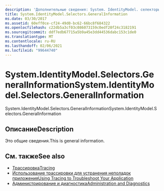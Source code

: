 ```yaml
---
description: 'Дополнительные сведения: System. IdentityModel. селекторы. Женералинформатион'
title: System.IdentityModel.Selectors.GeneralInformation
ms.date: 03/30/2017
ms.assetid: 60eff0ce-cf24-49d0-bc62-66bc8f684322
ms.openlocfilehash: c22db5a3cf03c086073159c0edf20f24c3182191
ms.sourcegitcommit: ddf7edb67715a5b9a45e3dd44536dabc153c1de0
ms.translationtype: MT
ms.contentlocale: ru-RU
ms.lasthandoff: 02/06/2021
ms.locfileid: "99644740"
---
```

# <a name="systemidentitymodelselectorsgeneralinformation"></a><span data-ttu-id="2f1ea-103">System.IdentityModel.Selectors.GeneralInformation</span><span class="sxs-lookup"><span data-stu-id="2f1ea-103">System.IdentityModel.Selectors.GeneralInformation</span></span>

<span data-ttu-id="2f1ea-104">System.IdentityModel.Selectors.GeneralInformation</span><span class="sxs-lookup"><span data-stu-id="2f1ea-104">System.IdentityModel.Selectors.GeneralInformation</span></span>  
  
## <a name="description"></a><span data-ttu-id="2f1ea-105">Описание</span><span class="sxs-lookup"><span data-stu-id="2f1ea-105">Description</span></span>  

 <span data-ttu-id="2f1ea-106">Это общие сведения.</span><span class="sxs-lookup"><span data-stu-id="2f1ea-106">This is general information.</span></span>  
  
## <a name="see-also"></a><span data-ttu-id="2f1ea-107">См. также</span><span class="sxs-lookup"><span data-stu-id="2f1ea-107">See also</span></span>

- [<span data-ttu-id="2f1ea-108">Трассировка</span><span class="sxs-lookup"><span data-stu-id="2f1ea-108">Tracing</span></span>](index.md)
- [<span data-ttu-id="2f1ea-109">Использование трассировки для устранения неполадок приложения</span><span class="sxs-lookup"><span data-stu-id="2f1ea-109">Using Tracing to Troubleshoot Your Application</span></span>](using-tracing-to-troubleshoot-your-application.md)
- [<span data-ttu-id="2f1ea-110">Администрирование и диагностика</span><span class="sxs-lookup"><span data-stu-id="2f1ea-110">Administration and Diagnostics</span></span>](../index.md)
